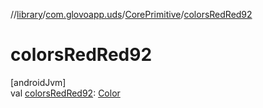 //[library](../../../index.md)/[com.glovoapp.uds](../index.md)/[CorePrimitive](index.md)/[colorsRedRed92](colors-red-red92.md)

# colorsRedRed92

[androidJvm]\
val [colorsRedRed92](colors-red-red92.md): [Color](https://developer.android.com/reference/kotlin/androidx/compose/ui/graphics/Color.html)
